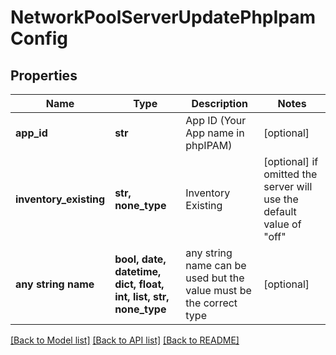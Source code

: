 # NetworkPoolServerUpdatePhpIpamConfig


## Properties
Name | Type | Description | Notes
------------ | ------------- | ------------- | -------------
**app_id** | **str** | App ID (Your App name in phpIPAM) | [optional] 
**inventory_existing** | **str, none_type** | Inventory Existing | [optional]  if omitted the server will use the default value of "off"
**any string name** | **bool, date, datetime, dict, float, int, list, str, none_type** | any string name can be used but the value must be the correct type | [optional]

[[Back to Model list]](../README.md#documentation-for-models) [[Back to API list]](../README.md#documentation-for-api-endpoints) [[Back to README]](../README.md)


